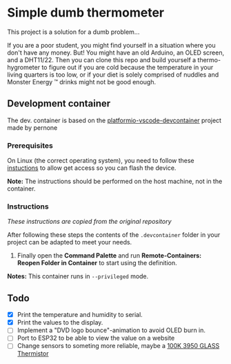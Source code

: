 # Simple dumb thermometer
This project is a solution for a dumb problem...

If you are a poor student, you might find yourself in a situation where you don't have any money. But! You might have an old Arduino, an OLED screen, and a DHT11/22. Then you can clone this repo and build yourself a thermo-hygrometer to figure out if you are cold because the temperature in your living quarters is too low, or if your diet is solely comprised of nuddles and Monster Energy &trade; drinks might not be good enough.

## Development container

The dev. container is based on the [platformio-vscode-devcontainer](https://github.com/prenone/platformio-vscode-devcontainer/tree/master) project made by pernone

### Prerequisites

On Linux (the correct operating system), you need to follow these [instuctions](https://docs.platformio.org/en/latest/core/installation/udev-rules.html) to allow get access so you can flash the device.

**Note:** The instructions should be performed on the host machine, not in the container.

### Instructions

*These instructions are copied from the original repository*

After following these steps the contents of the `.devcontainer` folder in your project can be adapted to meet your needs.

1. Finally open the **Command Palette** and run **Remote-Containers: Reopen Folder in Container** to start using the definition.

**Notes:** This container runs in `--privileged` mode.

## Todo

- [x] Print the temperature and humidity to serial.
- [x] Print the values to the display.
- [ ] Implement a "DVD logo bounce"-animation to avoid OLED burn in.
- [ ] Port to ESP32 to be able to view the value on a website
- [ ] Change sensors to someting more reliable, maybe a [100K 3950 GLASS Thermistor](https://www.trianglelab.net/products/100k-3950-glass-thermistor)
